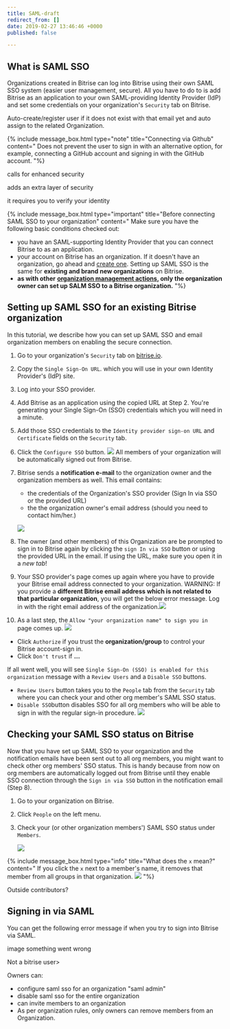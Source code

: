 ```yaml
---
title: SAML-draft
redirect_from: []
date: 2019-02-27 13:46:46 +0000
published: false

---
```

## What is SAML SSO

Organizations created in Bitrise can log into Bitrise using their own SAML SSO system (easier user management, secure). All you have to do to is add Bitrise as an application to your own SAML-providing Identity Provider (IdP) and set some credentials on your organization's `Security` tab on Bitrise.

Auto-create/register user if it does not exist with that email yet and auto assign to the related Organization.

{% include message_box.html type="note" title="Connecting via Github" content=" Does not prevent the user to sign in with an alternative option, for example, connecting a GitHub account and signing in with the GitHub account. "%}

calls for enhanced security

adds an extra layer of security

it requires you to verify your identity

{% include message_box.html type="important" title="Before connecting SAML SSO to your organization" content="
Make sure you have the following basic conditions checked out:
* you have an SAML-supporting Identity Provider that you can connect Bitrise to as an application.
* your account on Bitrise has an organization. If it doesn't have an organization, go ahead and [create one](/team-management/organizations/creating-org/). Setting up SAML SSO is the same for **existing and brand new organizations** on Bitrise.
* **as with other** [**organization management actions**](/team-management/user-roles-on-app-teams/)**, only the organization owner can set up SALM SSO to a Bitrise organization.**
"%}

## Setting up SAML SSO for an existing Bitrise organization

In this tutorial, we describe how you can set up SAML SSO and email organization members on enabling the secure connection.
 1. Go to your organization's `Security` tab on [bitrise.io](https://www.bitrise.io).
 2. Copy the `Single Sign-On URL`.  which you will use in your own Identity Provider's (IdP) site.
 3. Log into your SSO provider.
 4. Add Bitrise as an application using the copied URL at Step 2. You're generating your Single Sign-On (SSO) credentials which you will need in a minute.
 5. Add those SSO credentials to the `Identity provider sign-on URL` and `Certificate` fields on the `Security` tab.
 6. Click the `Configure SSO` button.
    ![](/img/SSO-page.jpg)
    All members of your organization will be automatically signed out from Bitrise.
 7. Bitrise sends a **notification e-mail** to the organization owner and the organization members as well. This email contains:
    * the credentials of the Organization's SSO provider (Sign In  via SSO or the provided URL)
    * the the organization owner's email address (should you need to contact him/her.)

    ![](/img/email-notification.jpg)
 8. The owner (and other members) of this Organization are be prompted to sign in to Bitrise again by clicking the `sign In via SSO` button or using the provided URL in the email. If using the URL, make sure you open it in a _new tab_!
 9. Your SSO provider's page comes up again where you have to provide your Bitrise email address connected to your organization. WARNING: If you provide a **different Bitrise email address which is not related to that particular organization**, you will get the below error message. Log in with the right email address of the organization.![](/img/no-connected-sso-for-this-email-address.png)
10. As a last step, the `Allow "your organization name" to sign you in` page comes up.
    ![](/img/enable-saml.jpg)

* Click `Authorize` if you trust the **organization/group** to control your Bitrise account-sign in.
* Click `Don't trust` if **...**

If all went well, you will see `Single Sign-On (SSO) is enabled for this organization` message with a `Review Users` and a `Disable SSO` buttons.

* `Review Users` button takes you to the `People` tab from the `Security` tab where you can check your and other org member's SAML SSO status.
* `Disable SSO`button disables SSO for all org members who will be able to sign in with the regular sign-in procedure.
  ![](/img/disable-saml.jpg)

## Checking your SAML SSO status on Bitrise

Now that you have set up SAML SSO to your organization and the notification emails have been sent out to all org members, you might want to check other org members' SSO status. This is handy because from now on org members are automatically logged out from Bitrise until they enable SSO connection through the `Sign in via SSO` button in the notification email (Step 8).

1. Go to your organization on Bitrise.
2. Click `People` on the left menu.
3. Check your (or other organization members') SAML SSO status under `Members`.

   ![](/img/saml-status.png)

{% include message_box.html type="info" title="What does the `x` mean?" content="
If you click the `x` next to a member's name, it removes that member from all groups in that organization.
![](/img/are-you-sure.png)
"%}

Outside contributors?

## Signing in via SAML

You can get the following error message if when you try to sign into Bitrise via SAML.

image something went wrong

Not a bitrise user>

Owners can:

* configure saml sso for an organization "saml admin"
* disable saml sso for the entire organization
* can invite members to an organization
* As per organization rules, only owners can remove members from an Organization.